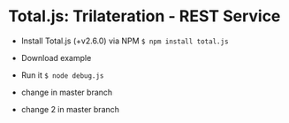 # Total.js: Trilateration - REST Service

- Install Total.js (+v2.6.0) via NPM `$ npm install total.js`
- Download example
- Run it `$ node debug.js`

- change in master branch
- change 2 in master branch
